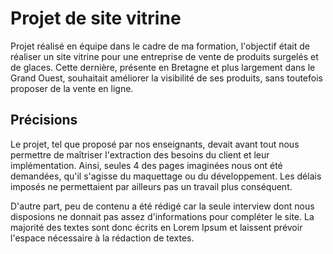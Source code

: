 # Projet de site vitrine

Projet réalisé en équipe dans le cadre de ma formation, l'objectif était de réaliser un site vitrine pour une entreprise de vente de produits surgelés et de glaces. Cette dernière, présente en Bretagne et plus largement dans le Grand Ouest, souhaitait améliorer la visibilité de ses produits, sans toutefois proposer de la vente en ligne.

## Précisions

Le projet, tel que proposé par nos enseignants, devait avant tout nous permettre de maîtriser l'extraction des besoins du client et leur implémentation. Ainsi, seules 4 des pages imaginées nous ont été demandées, qu'il s'agisse du maquettage ou du développement. Les délais imposés ne permettaient par ailleurs pas un travail plus conséquent.

D'autre part, peu de contenu a été rédigé car la seule interview dont nous disposions ne donnait pas assez d'informations pour compléter le site. La majorité des textes sont donc écrits en Lorem Ipsum et laissent prévoir l'espace nécessaire à la rédaction de textes.